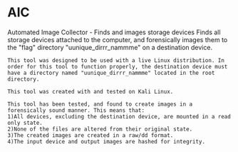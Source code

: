# AIC
Automated Image Collector - Finds and images storage devices
Finds all storage devices attached to the computer, and forensically images them to the "flag" directory "uunique_dirrr_nammme" on a destination device.

	This tool was designed to be used with a live Linux distribution. In order for this tool to function properly, the destination device must have a directory named "uunique_dirrr_nammme" located in the root directory.

	This tool was created with and tested on Kali Linux.

	This tool has been tested, and found to create images in a forensically sound manner. This means that:
	1)All devices, excluding the destination device, are mounted in a read only state.
	2)None of the files are altered from their original state.
	3)The created images are created in a raw/dd format.
	4)The input device and output images are hashed for integrity.
